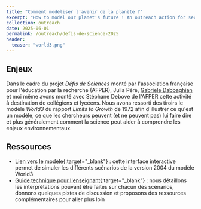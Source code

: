 ```yaml
---
title: "Comment modéliser l'avenir de la planète ?"
excerpt: "How to model our planet's future ! An outreach action for secondary schools at the start of the 2025 academic year using the World3 model."
collection: outreach
date: 2025-06-01
permalink: /outreach/defis-de-science-2025
header:
  teaser: "world3.png"
---
```


## Enjeux

Dans le cadre du projet *Défis de Sciences* monté par l'association française pour l'éducation par la recherche (AFPER), Julia Péré, [Gabriele Dabbaghian](https://gabriele-dabbaghian.github.io) et moi même avons monté avec Stéphane Debove de l'AFPER cette activité à destination de collégiens et lycéens. Nous avons ressorti des tiroirs le modèle *World3* du rapport *Limits to Growth* de 1972 afin d'illustrer ce qu'est un modèle, ce que les chercheurs peuvent (et ne peuvent pas) lui faire dire et plus généralement comment la science peut aider à comprendre les enjeux environnementaux.

## Ressources

* [Lien vers le modèle](https://huggingface.co/spaces/kiliyo/world3-cired){:target="_blank"} : cette interface interactive permet de simuler les différents scénarios de la version 2004 du modèle World3
* [Guide technique pour l'enseignant](/files/outreach/250530_World3_CIRED_Guide.pdf){:target="_blank"} : nous détaillons les interprétations pouvant être faites sur chacun des scénarios, donnons quelques pistes de discussion et proposons des ressources complémentaires pour aller plus loin

